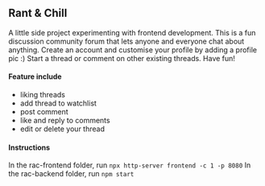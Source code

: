 ## Rant & Chill

A little side project experimenting with frontend development. This is a fun discussion community forum that lets anyone and everyone chat about anything. Create an account and customise your profile by adding a profile pic :) Start a thread or comment on other 
existing threads. Have fun! 

#### Feature include
* liking threads
* add thread to watchlist
* post comment
* like and reply to comments
* edit or delete your thread

#### Instructions
In the rac-frontend folder, run `npx http-server frontend -c 1 -p 8080`
In the rac-backend folder, run `npm start`




